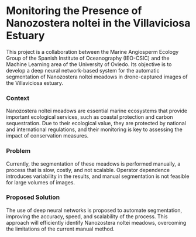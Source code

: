 # Monitoring the Presence of Nanozostera noltei in the Villaviciosa Estuary

This project is a collaboration between the Marine Angiosperm Ecology Group of the Spanish Institute of Oceanography (IEO-CSIC) and the Machine Learning area of the University of Oviedo. Its objective is to develop a deep neural network-based system for the automatic segmentation of Nanozostera noltei meadows in drone-captured images of the Villaviciosa estuary.

### Context
Nanozostera noltei meadows are essential marine ecosystems that provide important ecological services, such as coastal protection and carbon sequestration. Due to their ecological value, they are protected by national and international regulations, and their monitoring is key to assessing the impact of conservation measures.

### Problem
Currently, the segmentation of these meadows is performed manually, a process that is slow, costly, and not scalable. Operator dependence introduces variability in the results, and manual segmentation is not feasible for large volumes of images.

### Proposed Solution
The use of deep neural networks is proposed to automate segmentation, improving the accuracy, speed, and scalability of the process. This approach will efficiently identify Nanozostera noltei meadows, overcoming the limitations of the current manual method.
